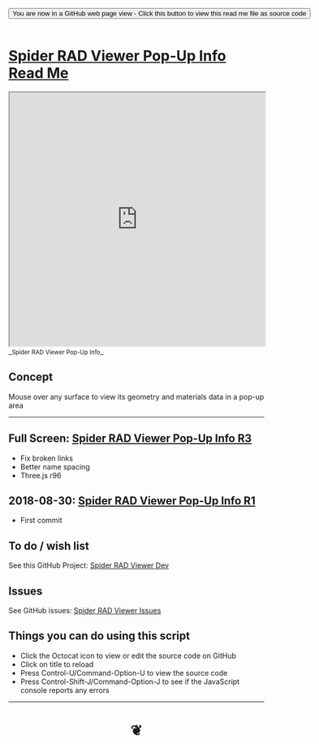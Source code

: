 
<span style=display:none; >[You are now in a GitHub source code view - click this link to view Read Me file as a web page]( https://www.ladybug.tools/spider-rad-viewer/#cookbook/rad-viewer-pop-up-info/README.md "View file as a web page." ) </span>

<div><input type=button class = "btn btn-secondary btn-sm" onclick=window.location.href="https://www.ladybug.tools/spider-rad-viewer/blob/master/cookbook/rad-viewer-pop-up-info/README.md"
value="You are now in a GitHub web page view - Click this button to view this read me file as source code" ></div>

<br>

# [Spider RAD Viewer Pop-Up Info Read Me]( #cookbook/rad-viewer-pop-up-info/README.md )


<iframe src=https://www.ladybug.tools/spider-rad-viewer/cookbook/rad-viewer-pop-up-info/index.html width=100% height=500px >Iframes are not viewable in GitHub source code views</iframe>
_<small>Spider RAD Viewer Pop-Up Info</small>_


## Concept

Mouse over any surface to view its geometry and materials data in a pop-up area

***

## Full Screen: [Spider RAD Viewer Pop-Up Info R3]( https://www.ladybug.tools/spider-rad-viewer/cookbook/rad-viewer-pop-up-info/r3/rad-viewer-pop-up-info.html )

* Fix broken links
* Better name spacing
* Three.js r96


## 2018-08-30: [Spider RAD Viewer Pop-Up Info R1]( https://www.ladybug.tools/spider-rad-viewer/cookbook/rad-viewer-pop-up-info/r1/rad-viewer-pop-up-info.html )


* First commit


## To do / wish list

See this GitHub Project: [Spider RAD Viewer Dev]( https://github.com/ladybug-tools/spider-rad-viewer/projects/1 )


## Issues

See GitHub issues: [Spider RAD Viewer Issues]( https://github.com/ladybug-tools/spider-rad-viewer/issues )


## Things you can do using this script

* Click the Octocat icon to view or edit the source code on GitHub
* Click on title to reload
* Press Control-U/Command-Option-U to view the source code
* Press Control-Shift-J/Command-Option-J to see if the JavaScript console reports any errors

***

# <center title="hello!" ><a href=javascript:window.scrollTo(0,0); style=text-decoration:none; > ❦ </a></center>

